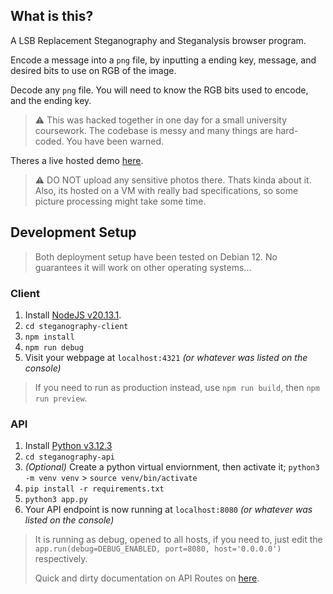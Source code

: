 ## What is this?

A LSB Replacement Steganography and Steganalysis browser program.

Encode a message into a `png` file, by inputting a ending key, message, and desired bits to use on RGB of the image.

Decode any `png` file. You will need to know the RGB bits used to encode, and the ending key.

> ⚠️ This was hacked together in one day for a small university coursework. The codebase is messy and many things are hard-coded. You have been warned.

Theres a live hosted demo [here](https://stenographic.servebeer.com/).

> ⚠️ DO NOT upload any sensitive photos there. Thats kinda about it. Also, its hosted on a VM with really bad specifications, so some picture processing might take some time.

## Development Setup

> Both deployment setup have been tested on Debian 12. No guarantees it will work on other operating systems...

### Client

1. Install [NodeJS v20.13.1](https://nodejs.org/en).
2. `cd steganography-client`
3. `npm install`
4. `npm run debug`
5. Visit your webpage at `localhost:4321` _(or whatever was listed on the console)_

> If you need to run as production instead, use `npm run build`, then `npm run preview`.

### API

1. Install [Python v3.12.3](https://www.python.org/)
2. `cd steganography-api`
3. _(Optional)_ Create a python virtual enviornment, then activate it; `python3 -m venv venv` > `source venv/bin/activate`
4. `pip install -r requirements.txt`
5. `python3 app.py`
6. Your API endpoint is now running at `localhost:8080` _(or whatever was listed on the console)_

> It is running as debug, opened to all hosts, if you need to, just edit the `app.run(debug=DEBUG_ENABLED, port=8080, host='0.0.0.0')` respectively.
> 
> Quick and dirty documentation on API Routes on [here](https://github.com/wqyeo/LSB-Steganography/blob/main/steganography-api/README.md).

